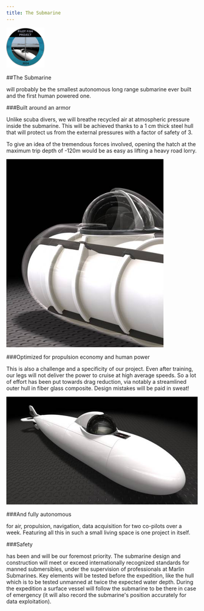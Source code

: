 ```yaml
---
title: The Submarine
---
```


<div class="row">
<div class="span1.5">

<img
 style="border: 0px solid ; width: 100px; height: 105px;"
 alt="logo" src="../img/LogoENL.gif">

</div>

<div class="span10.5">

##The Submarine

will probably be the smallest autonomous long range submarine ever built and the first human powered one.

</div>
</div>

<div class="row">
<div class="span8">

###Built around an armor

Unlike scuba divers, we will breathe recycled air at atmospheric pressure inside the submarine. 
This will be achieved thanks to a 1 cm thick steel hull 
that will protect us from the external pressures with a factor of safety of 3. 

To give an idea of the tremendous forces involved, 
opening the hatch at the maximum trip depth of -120m would be as easy as lifting a heavy road lorry.

</div>

<div class="span4">

![ ](../img/hull.jpg)

</div>
</div>

###Optimized for propulsion economy and human power

This is also a challenge and a specificity of our project. 
Even after training, our legs will not deliver the power to cruise at high average speeds. 
So a lot of effort has been put towards drag reduction, 
via notably a streamlined outer hull in fiber glass composite. 
Design mistakes will be paid in sweat!

<div style="text-align: center;">

![](../img/Soumweb.jpg)

</div>

###And fully autonomous

for air, propulsion, navigation, data acquisition for two co-pilots over a week. 
Featuring all this in such a small living space is one project in itself.

###Safety

has been and will be our foremost priority.
The submarine design and construction will meet or exceed internationally recognized standards 
for manned submersibles, under the supervision of professionals at Marlin Submarines. 
Key elements will be tested before the expedition, like the hull which is to be tested unmanned at twice the expected water depth. 
During the expedition a surface vessel will follow the submarine 
to be there in case of emergency 
(it will also record the submarine\'s position accurately for data exploitation). 
